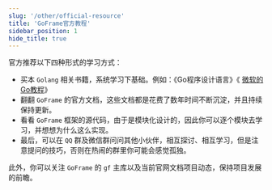 ```yaml
---
slug: '/other/official-resource'
title: 'GoFrame官方教程'
sidebar_position: 1
hide_title: true
---
```


官方推荐以下四种形式的学习方式：

- 买本 `Golang` 相关书籍，系统学习下基础。例如：《Go程序设计语言》《 [微软的Go教程](https://docs.microsoft.com/zh-cn/learn/paths/go-first-steps/)》
- 翻翻 `GoFrame` 的官方文档，这些文档都是花费了数年时间不断沉淀，并且持续保持更新。
- 看看 `GoFrame` 框架的源代码，由于是模块化设计的，因此你可以逐个模块去学习，并想想为什么这么实现。
- 最后，可以在 `QQ` 群及微信群问问其他小伙伴，相互探讨、相互学习，但是注意提问的技巧，否则在热闹的群里你可能会感觉孤独。

此外，你可以关注 `GoFrame` 的 `gf` 主库以及当前官网文档项目动态，保持项目发展的前瞻。